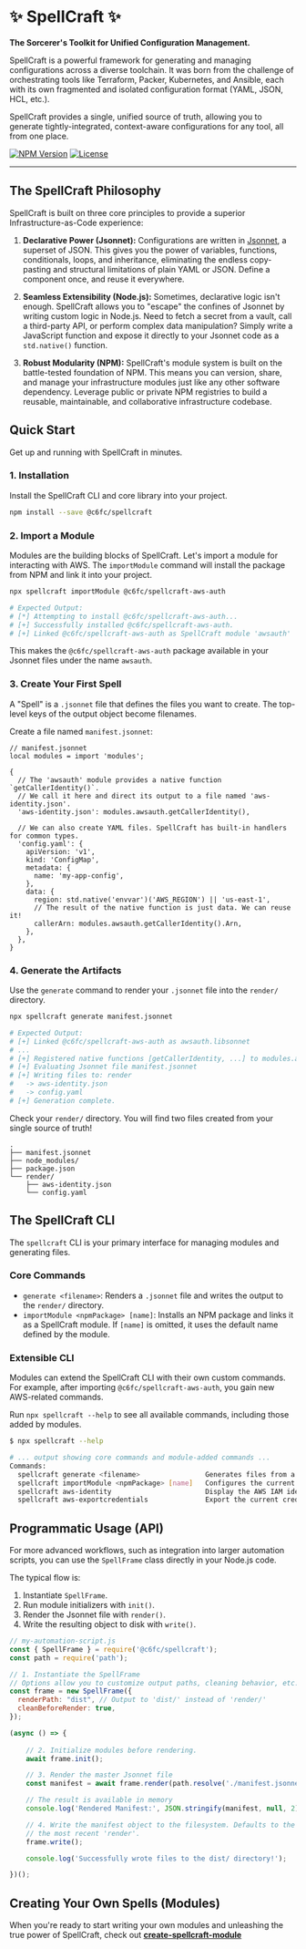 # ✨ SpellCraft ✨

**The Sorcerer's Toolkit for Unified Configuration Management.**

SpellCraft is a powerful framework for generating and managing configurations across a diverse toolchain. It was born from the challenge of orchestrating tools like Terraform, Packer, Kubernetes, and Ansible, each with its own fragmented and isolated configuration format (YAML, JSON, HCL, etc.).

SpellCraft provides a single, unified source of truth, allowing you to generate tightly-integrated, context-aware configurations for any tool, all from one place.

[![NPM Version](https://img.shields.io/npm/v/@c6fc/spellcraft.svg)](https://www.npmjs.com/package/@c6fc/spellcraft)
[![License](https://img.shields.io/npm/l/@c6fc/spellcraft.svg)](https://github.com/your-repo/spellcraft/blob/main/LICENSE)

---

## The SpellCraft Philosophy

SpellCraft is built on three core principles to provide a superior Infrastructure-as-Code experience:

1.  **Declarative Power (Jsonnet):** Configurations are written in [Jsonnet](https://jsonnet.org/), a superset of JSON. This gives you the power of variables, functions, conditionals, loops, and inheritance, eliminating the endless copy-pasting and structural limitations of plain YAML or JSON. Define a component once, and reuse it everywhere.

2.  **Seamless Extensibility (Node.js):** Sometimes, declarative logic isn't enough. SpellCraft allows you to "escape" the confines of Jsonnet by writing custom logic in Node.js. Need to fetch a secret from a vault, call a third-party API, or perform complex data manipulation? Simply write a JavaScript function and expose it directly to your Jsonnet code as a `std.native()` function.

3.  **Robust Modularity (NPM):** SpellCraft's module system is built on the battle-tested foundation of NPM. This means you can version, share, and manage your infrastructure modules just like any other software dependency. Leverage public or private NPM registries to build a reusable, maintainable, and collaborative infrastructure codebase.

## Quick Start

Get up and running with SpellCraft in minutes.

### 1. Installation

Install the SpellCraft CLI and core library into your project.

```sh
npm install --save @c6fc/spellcraft
```

### 2. Import a Module

Modules are the building blocks of SpellCraft. Let's import a module for interacting with AWS. The `importModule` command will install the package from NPM and link it into your project.

```sh
npx spellcraft importModule @c6fc/spellcraft-aws-auth

# Expected Output:
# [*] Attempting to install @c6fc/spellcraft-aws-auth...
# [+] Successfully installed @c6fc/spellcraft-aws-auth.
# [+] Linked @c6fc/spellcraft-aws-auth as SpellCraft module 'awsauth'
```
This makes the `@c6fc/spellcraft-aws-auth` package available in your Jsonnet files under the name `awsauth`.

### 3. Create Your First Spell

A "Spell" is a `.jsonnet` file that defines the files you want to create. The top-level keys of the output object become filenames.

Create a file named `manifest.jsonnet`:
```jsonnet
// manifest.jsonnet
local modules = import 'modules';

{
  // The 'awsauth' module provides a native function `getCallerIdentity()`.
  // We call it here and direct its output to a file named 'aws-identity.json'.
  'aws-identity.json': modules.awsauth.getCallerIdentity(),

  // We can also create YAML files. SpellCraft has built-in handlers for common types.
  'config.yaml': {
    apiVersion: 'v1',
    kind: 'ConfigMap',
    metadata: {
      name: 'my-app-config',
    },
    data: {
      region: std.native('envvar')('AWS_REGION') || 'us-east-1',
      // The result of the native function is just data. We can reuse it!
      callerArn: modules.awsauth.getCallerIdentity().Arn,
    },
  },
}
```

### 4. Generate the Artifacts

Use the `generate` command to render your `.jsonnet` file into the `render/` directory.

```sh
npx spellcraft generate manifest.jsonnet

# Expected Output:
# [+] Linked @c6fc/spellcraft-aws-auth as awsauth.libsonnet
# ...
# [+] Registered native functions [getCallerIdentity, ...] to modules.awsauth
# [+] Evaluating Jsonnet file manifest.jsonnet
# [+] Writing files to: render
#   -> aws-identity.json
#   -> config.yaml
# [+] Generation complete.
```

Check your `render/` directory. You will find two files created from your single source of truth!

```
.
├── manifest.jsonnet
├── node_modules/
├── package.json
└── render/
    ├── aws-identity.json
    └── config.yaml
```

## The SpellCraft CLI

The `spellcraft` CLI is your primary interface for managing modules and generating files.

### Core Commands

-   `generate <filename>`: Renders a `.jsonnet` file and writes the output to the `render/` directory.
-   `importModule <npmPackage> [name]`: Installs an NPM package and links it as a SpellCraft module. If `[name]` is omitted, it uses the default name defined by the module.

### Extensible CLI

Modules can extend the SpellCraft CLI with their own custom commands. For example, after importing `@c6fc/spellcraft-aws-auth`, you gain new AWS-related commands.

Run `npx spellcraft --help` to see all available commands, including those added by modules.

```sh
$ npx spellcraft --help

# ... output showing core commands and module-added commands ...
Commands:
  spellcraft generate <filename>                Generates files from a configuration
  spellcraft importModule <npmPackage> [name]   Configures the current project to use a SpellCraft module
  spellcraft aws-identity                       Display the AWS IAM identity of the SpellCraft context	# Added by a module
  spellcraft aws-exportcredentials              Export the current credentials as environment variables	# Added by a module
```

## Programmatic Usage (API)

For more advanced workflows, such as integration into larger automation scripts, you can use the `SpellFrame` class directly in your Node.js code.

The typical flow is:
1.  Instantiate `SpellFrame`.
2.  Run module initializers with `init()`.
3.  Render the Jsonnet file with `render()`.
4.  Write the resulting object to disk with `write()`.

```javascript
// my-automation-script.js
const { SpellFrame } = require('@c6fc/spellcraft');
const path = require('path');

// 1. Instantiate the SpellFrame
// Options allow you to customize output paths, cleaning behavior, etc.
const frame = new SpellFrame({
  renderPath: "dist", // Output to 'dist/' instead of 'render/'
  cleanBeforeRender: true,
});

(async () => {
    
    // 2. Initialize modules before rendering.
    await frame.init();

    // 3. Render the master Jsonnet file
    const manifest = await frame.render(path.resolve('./manifest.jsonnet'));

    // The result is available in memory
    console.log('Rendered Manifest:', JSON.stringify(manifest, null, 2));

    // 4. Write the manifest object to the filesystem. Defaults to the contents of
    // the most recent 'render'.
    frame.write();

    console.log('Successfully wrote files to the dist/ directory!');

})();
```

## Creating Your Own Spells (Modules)

When you're ready to start writing your own modules and unleashing the true power of SpellCraft, check out **[create-spellcraft-module](https://www.npmjs.com/package/@c6fc/spellcraft)**